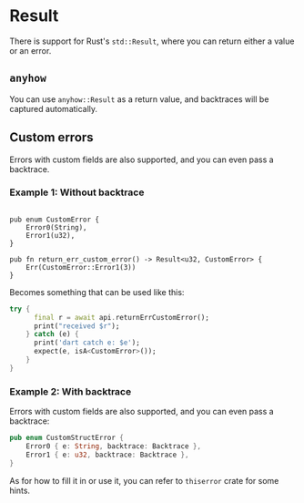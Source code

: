 # Result

There is support for Rust's `std::Result`, where you can return either a value or an error.

## `anyhow`

You can use `anyhow::Result` as a return value, and backtraces will be captured automatically.

## Custom errors

Errors with custom fields are also supported, and you can even pass a backtrace.

### Example 1: Without backtrace

```rust,noplayground

pub enum CustomError {
    Error0(String),
    Error1(u32),
}

pub fn return_err_custom_error() -> Result<u32, CustomError> {
    Err(CustomError::Error1(3))
}
```

Becomes something that can be used like this:

```Dart
try {
      final r = await api.returnErrCustomError();
      print("received $r");
    } catch (e) {
      print('dart catch e: $e');
      expect(e, isA<CustomError>());
    }
}
```

### Example 2: With backtrace

Errors with custom fields are also supported, and you can even pass a backtrace:

```rust
pub enum CustomStructError {
    Error0 { e: String, backtrace: Backtrace },
    Error1 { e: u32, backtrace: Backtrace },
}
```

As for how to fill it in or use it, you can refer to `thiserror` crate for some hints.
